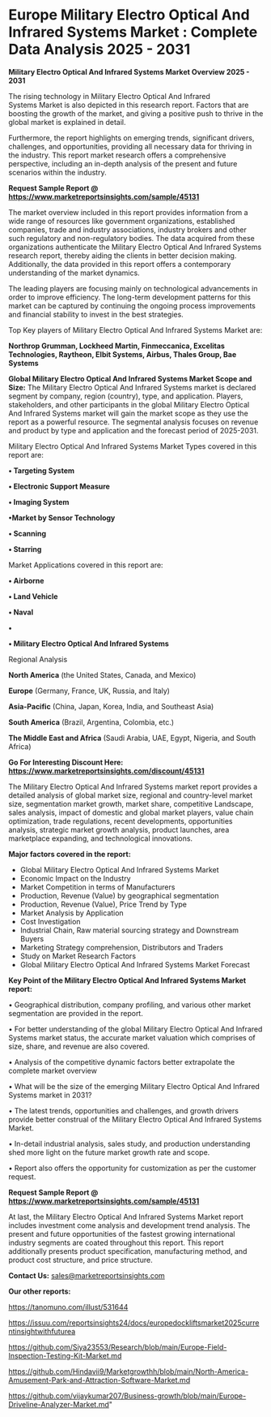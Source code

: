 # Europe Military Electro Optical And Infrared Systems Market : Complete Data Analysis 2025 - 2031

<Strong> Military Electro Optical And Infrared Systems Market Overview 2025 - 2031</strong>

The rising technology in Military Electro Optical And Infrared Systems Market is also depicted in this research report. Factors that are boosting the growth of the market, and giving a positive push to thrive in the global market is explained in detail.

Furthermore, the report highlights on emerging trends, significant drivers, challenges, and opportunities, providing all necessary data for thriving in the industry. This report market research offers a comprehensive perspective, including an in-depth analysis of the present and future scenarios within the industry.

<strong>Request Sample Report @ <a href=https://www.marketreportsinsights.com/sample/45131>https://www.marketreportsinsights.com/sample/45131</a></strong>

The market overview included in this report provides information from a wide range of resources like government organizations, established companies, trade and industry associations, industry brokers and other such regulatory and non-regulatory bodies. The data acquired from these organizations authenticate the Military Electro Optical And Infrared Systems research report, thereby aiding the clients in better decision making. Additionally, the data provided in this report offers a contemporary understanding of the market dynamics.

The leading players are focusing mainly on technological advancements in order to improve efficiency. The long-term development patterns for this market can be captured by continuing the ongoing process improvements and financial stability to invest in the best strategies.

Top Key players of Military Electro Optical And Infrared Systems Market are:

<strong>Northrop Grumman, Lockheed Martin, Finmeccanica, Excelitas Technologies, Raytheon, Elbit Systems, Airbus, Thales Group, Bae Systems</strong>

<strong><b>Global Military Electro Optical And Infrared Systems Market Scope and Size:</b></strong>
The Military Electro Optical And Infrared Systems market is declared segment by company, region (country), type, and application. Players, stakeholders, and other participants in the global Military Electro Optical And Infrared Systems market will gain the market scope as they use the report as a powerful resource. The segmental analysis focuses on revenue and product by type and application and the forecast period of 2025-2031.

Military Electro Optical And Infrared Systems Market Types covered in this report are:

<strong>•  Targeting System

•  Electronic Support Measure

•  Imaging System

•Market by Sensor Technology

•  Scanning

•  Starring</strong>

Market Applications covered in this report are:

<strong>•  Airborne

•  Land Vehicle

•  Naval

•  

•  Military Electro Optical And Infrared Systems</strong> 

Regional Analysis

<strong>North America</strong> (the United States, Canada, and Mexico)

<strong>Europe</strong> (Germany, France, UK, Russia, and Italy)

<strong>Asia-Pacific</strong> (China, Japan, Korea, India, and Southeast Asia)

<strong>South America</strong> (Brazil, Argentina, Colombia, etc.)

<strong>The Middle East and Africa</strong> (Saudi Arabia, UAE, Egypt, Nigeria, and South Africa)

<strong>Go For Interesting Discount Here: <a href=https://www.marketreportsinsights.com/discount/45131>https://www.marketreportsinsights.com/discount/45131</a></strong>

The Military Electro Optical And Infrared Systems market report provides a detailed analysis of global market size, regional and country-level market size, segmentation market growth, market share, competitive Landscape, sales analysis, impact of domestic and global market players, value chain optimization, trade regulations, recent developments, opportunities analysis, strategic market growth analysis, product launches, area marketplace expanding, and technological innovations.

<strong><b>Major factors covered in the report:</b></strong>
<ul>
  <li>Global Military Electro Optical And Infrared Systems Market </li>
  <li>Economic Impact on the Industry</li>
  <li>Market Competition in terms of Manufacturers</li>
  <li>Production, Revenue (Value) by geographical segmentation</li>
  <li>Production, Revenue (Value), Price Trend by Type</li>
  <li>Market Analysis by Application</li>
  <li>Cost Investigation</li>
  <li>Industrial Chain, Raw material sourcing strategy and Downstream Buyers</li>
  <li>Marketing Strategy comprehension, Distributors and Traders</li>
  <li>Study on Market Research Factors</li>
  <li>Global Military Electro Optical And Infrared Systems Market Forecast</li>
</ul>

<strong><b>Key Point of the Military Electro Optical And Infrared Systems Market report:</b></strong>

• Geographical distribution, company profiling, and various other market segmentation are provided in the report.

• For better understanding of the global Military Electro Optical And Infrared Systems market status, the accurate market valuation which comprises of size, share, and revenue are also covered.

• Analysis of the competitive dynamic factors better extrapolate the complete market overview

• What will be the size of the emerging Military Electro Optical And Infrared Systems market in 2031?

• The latest trends, opportunities and challenges, and growth drivers provide better construal of the Military Electro Optical And Infrared Systems Market.

• In-detail industrial analysis, sales study, and production understanding shed more light on the future market growth rate and scope.

• Report also offers the opportunity for customization as per the customer request.

<strong>Request Sample Report @ <a href=https://www.marketreportsinsights.com/sample/45131>https://www.marketreportsinsights.com/sample/45131</a></strong>

At last, the Military Electro Optical And Infrared Systems Market report includes investment come analysis and development trend analysis. The present and future opportunities of the fastest growing international industry segments are coated throughout this report. This report additionally presents product specification, manufacturing method, and product cost structure, and price structure.

<strong>Contact Us:</strong>
sales@marketreportsinsights.com

<strong>Our other reports:</strong>

<a href=https://tanomuno.com/illust/531644>https://tanomuno.com/illust/531644</a>

<a href=https://issuu.com/reportsinsights24/docs/europedockliftsmarket2025currentinsightwithfuturea>https://issuu.com/reportsinsights24/docs/europedockliftsmarket2025currentinsightwithfuturea</a>

<a href=https://github.com/Siya23553/Research/blob/main/Europe-Field-Inspection-Testing-Kit-Market.md>https://github.com/Siya23553/Research/blob/main/Europe-Field-Inspection-Testing-Kit-Market.md</a>

<a href=https://github.com/Hindavii9/Marketgrowthh/blob/main/North-America-Amusement-Park-and-Attraction-Software-Market.md>https://github.com/Hindavii9/Marketgrowthh/blob/main/North-America-Amusement-Park-and-Attraction-Software-Market.md</a>

<a href=https://github.com/vijaykumar207/Business-growth/blob/main/Europe-Driveline-Analyzer-Market.md>https://github.com/vijaykumar207/Business-growth/blob/main/Europe-Driveline-Analyzer-Market.md</a>"
